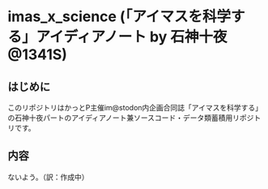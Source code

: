# imas_x_science (「アイマスを科学する」アイディアノート by 石神十夜@1341S)

## はじめに

このリポジトリはかっとP主催im@stodon内企画合同誌「アイマスを科学する」の石神十夜パートのアイディアノート兼ソースコード・データ類蓄積用リポジトリです。

## 内容
ないよう。（訳：作成中）
